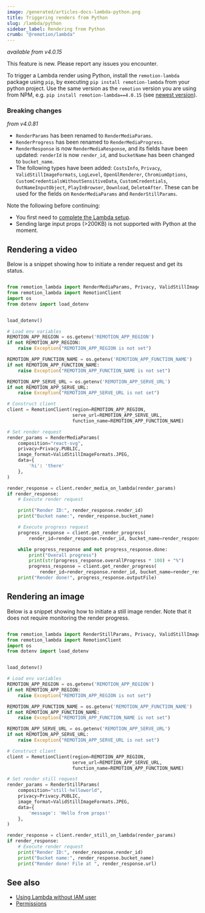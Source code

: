 ```yaml
---
image: /generated/articles-docs-lambda-python.png
title: Triggering renders from Python
slug: /lambda/python
sidebar_label: Rendering from Python
crumb: "@remotion/lambda"
---
```


_available from v4.0.15_

<ExperimentalBadge>
This feature is new. Please report any issues you encounter.
</ExperimentalBadge>

To trigger a Lambda render using Python, install the `remotion-lambda` package using `pip`, by executing `pip install remotion-lambda` from your python project. Use the same version as the `remotion` version you are using from NPM, e.g. `pip install remotion-lambda==4.0.15` (see [newest version](https://remotion.dev/changelog)).

### Breaking changes

_from v4.0.81_

- `RenderParams` has been renamed to `RenderMediaParams`.
- `RenderProgress` has been renamed to `RenderMediaProgress`.
- `RenderResponse` is now `RenderMediaResponse`, and its fields have been updated: `renderId` is now `render_id`, and `bucketName` has been changed to `bucket_name`.
- The following types have been added: `CostsInfo`,
  `Privacy`, `ValidStillImageFormats`, `LogLevel`, `OpenGlRenderer`,
  `ChromiumOptions`, `CustomCredentialsWithoutSensitiveData`, `CustomCredentials`,
  `OutNameInputObject`, `PlayInBrowser`, `Download`, `DeleteAfter`. These can be used for the fields on `RenderMediaParams` and `RenderStillParams`.

Note the following before continuing:

- You first need to [complete the Lambda setup](/docs/lambda/setup).
- Sending large input props (>200KB) is not supported with Python at the moment.

## Rendering a video

Below is a snippet showing how to initiate a render request and get its status.

```python title="testclient_render_media.py"

from remotion_lambda import RenderMediaParams, Privacy, ValidStillImageFormats
from remotion_lambda import RemotionClient
import os
from dotenv import load_dotenv


load_dotenv()

# Load env variables
REMOTION_APP_REGION = os.getenv('REMOTION_APP_REGION')
if not REMOTION_APP_REGION:
    raise Exception("REMOTION_APP_REGION is not set")

REMOTION_APP_FUNCTION_NAME = os.getenv('REMOTION_APP_FUNCTION_NAME')
if not REMOTION_APP_FUNCTION_NAME:
    raise Exception("REMOTION_APP_FUNCTION_NAME is not set")

REMOTION_APP_SERVE_URL = os.getenv('REMOTION_APP_SERVE_URL')
if not REMOTION_APP_SERVE_URL:
    raise Exception("REMOTION_APP_SERVE_URL is not set")

# Construct client
client = RemotionClient(region=REMOTION_APP_REGION,
                        serve_url=REMOTION_APP_SERVE_URL,
                        function_name=REMOTION_APP_FUNCTION_NAME)

# Set render request
render_params = RenderMediaParams(
    composition="react-svg",
    privacy=Privacy.PUBLIC,
    image_format=ValidStillImageFormats.JPEG,
    data={
        'hi': 'there'
    },
)

render_response = client.render_media_on_lambda(render_params)
if render_response:
    # Execute render request

    print("Render ID:", render_response.render_id)
    print("Bucket name:", render_response.bucket_name)

    # Execute progress request
    progress_response = client.get_render_progress(
        render_id=render_response.render_id, bucket_name=render_response.bucket_name)

    while progress_response and not progress_response.done:
        print("Overall progress")
        print(str(progress_response.overallProgress * 100) + "%")
        progress_response = client.get_render_progress(
            render_id=render_response.render_id, bucket_name=render_response.bucket_name)
    print("Render done!", progress_response.outputFile)


```

## Rendering an image

Below is a snippet showing how to initiate a still image render. Note that it does not require monitoring the render progress.

```python title="testclient_render_still.py"

from remotion_lambda import RenderStillParams, Privacy, ValidStillImageFormats
from remotion_lambda import RemotionClient
import os
from dotenv import load_dotenv


load_dotenv()

# Load env variables
REMOTION_APP_REGION = os.getenv('REMOTION_APP_REGION')
if not REMOTION_APP_REGION:
    raise Exception("REMOTION_APP_REGION is not set")

REMOTION_APP_FUNCTION_NAME = os.getenv('REMOTION_APP_FUNCTION_NAME')
if not REMOTION_APP_FUNCTION_NAME:
    raise Exception("REMOTION_APP_FUNCTION_NAME is not set")

REMOTION_APP_SERVE_URL = os.getenv('REMOTION_APP_SERVE_URL')
if not REMOTION_APP_SERVE_URL:
    raise Exception("REMOTION_APP_SERVE_URL is not set")

# Construct client
client = RemotionClient(region=REMOTION_APP_REGION,
                        serve_url=REMOTION_APP_SERVE_URL,
                        function_name=REMOTION_APP_FUNCTION_NAME)

# Set render still request
render_params = RenderStillParams(
    composition="still-helloworld",
    privacy=Privacy.PUBLIC,
    image_format=ValidStillImageFormats.JPEG,
    data={
        'message': 'Hello from props!'
    },
)

render_response = client.render_still_on_lambda(render_params)
if render_response:
    # Execute render request
    print("Render ID:", render_response.render_id)
    print("Bucket name:", render_response.bucket_name)
    print("Render done! File at ", render_response.url)


```

## See also

- [Using Lambda without IAM user](/docs/lambda/without-iam)
- [Permissions](/docs/lambda/permissions)
